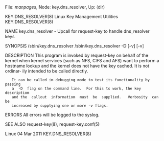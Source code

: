 File: *manpages*,  Node: key.dns_resolver,  Up: (dir)

KEY.DNS_RESOLVER(8)     Linux Key Management Utilities     KEY.DNS_RESOLVER(8)



NAME
       key.dns_resolver - Upcall for request-key to handle dns_resolver keys

SYNOPSIS
       /sbin/key.dns_resolver <key>
       /sbin/key.dns_resolver -D [-v] [-v] <keydesc> <calloutinfo>

DESCRIPTION
       This  program  is  invoked  by request-key on behalf of the kernel when
       kernel services (such as NFS, CIFS and AFS) want to perform a  hostname
       lookup and the kernel does not have the key cached.  It is not ordinar-
       ily intended to be called directly.

       It can be called in debugging mode to test its functionality by passing
       a  -D  flag on the command line.  For this to work, the key description
       and the  callout  information  must  be  supplied.   Verbosity  can  be
       increased by supplying one or more -v flags.

ERRORS
       All errors will be logged to the syslog.

SEE ALSO
       request-key(8), request-key.conf(5)



Linux                             04 Mar 2011              KEY.DNS_RESOLVER(8)

